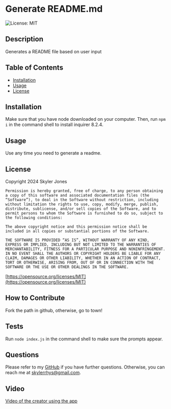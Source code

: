 # Generate README.md

![License: MIT](https://img.shields.io/badge/License-MIT-yellow.svg)

## Description

Generates a README file based on user input

## Table of Contents

- [Installation](#installation)
- [Usage](#usage)
- [License](#license)

## Installation

Make sure that you have node downloaded on your computer. Then, run ```npm i``` in the command shell to install inquirer 8.2.4. 

## Usage

Use any time you need to generate a readme.

## License

Copyright 2024 Skyler Jones

    Permission is hereby granted, free of charge, to any person obtaining a copy of this software and associated documentation files (the “Software”), to deal in the Software without restriction, including without limitation the rights to use, copy, modify, merge, publish, distribute, sublicense, and/or sell copies of the Software, and to permit persons to whom the Software is furnished to do so, subject to the following conditions:
    
    The above copyright notice and this permission notice shall be included in all copies or substantial portions of the Software.
    
    THE SOFTWARE IS PROVIDED “AS IS”, WITHOUT WARRANTY OF ANY KIND, EXPRESS OR IMPLIED, INCLUDING BUT NOT LIMITED TO THE WARRANTIES OF MERCHANTABILITY, FITNESS FOR A PARTICULAR PURPOSE AND NONINFRINGEMENT. IN NO EVENT SHALL THE AUTHORS OR COPYRIGHT HOLDERS BE LIABLE FOR ANY CLAIM, DAMAGES OR OTHER LIABILITY, WHETHER IN AN ACTION OF CONTRACT, TORT OR OTHERWISE, ARISING FROM, OUT OF OR IN CONNECTION WITH THE SOFTWARE OR THE USE OR OTHER DEALINGS IN THE SOFTWARE.

[https://opensource.org/licenses/MIT](https://opensource.org/licenses/MIT)

## How to Contribute

Fork the path in github, otherwise, go to town!

## Tests

Run ```node index.js``` in the command shell to make sure the prompts appear.

## Questions

Please refer to my [GitHub](https://github.com/skylerrhys) if you have further questions.
Otherwise, you can reach me at skylerrhys@gmail.com.

## Video

[Video of the creator using the app](https://drive.google.com/file/d/1SCe-aafYdEtSK2astPbI31eXP6pGknro/view)

